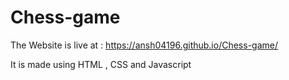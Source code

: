 # Chess-game

The Website is live at : https://ansh04196.github.io/Chess-game/

It is made using HTML , CSS and Javascript 
